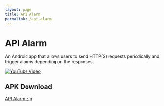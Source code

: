 ```yaml
---
layout: page
title: API Alarm
permalink: /api-alarm
---
```


# API Alarm
An Android app that allows users to send HTTP(S) requests periodically and trigger alarms depending on the responses.

[![YouTube Video](https://img.youtube.com/vi/kk_W4c9RF0o/0.jpg)](https://youtu.be/kk_W4c9RF0o)

## APK Download
[API Alarm.zip](https://github.com/user-attachments/files/18308217/API.Alarm.zip)

